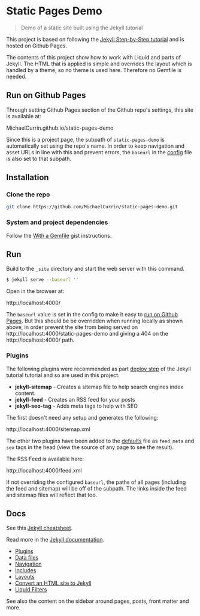 # Static Pages Demo
> Demo of a static site built using the Jekyll tutorial

This project is based on following the [Jekyll Step-by-Step tutorial](https://jekyllrb.com/docs/step-by-step/01-setup/) and is hosted on Github Pages.

The contents of this project show how to work with Liquid and parts of Jekyll. The HTML that is applied is simple and overrides the layout which is handled by a theme, so no theme is used here. Therefore no Gemfile is needed.


## Run on Github Pages

Through setting Github Pages section of the Github repo's settings, this site is available at:

MichaelCurrin.github.io/static-pages-demo

Since this is a project page, the subpath of `static-pages-demo` is automatically set using the repo's name. In order to keep navigation and asset URLs in line with this and prevent errors, the `baseurl` in the [config](_config.yml) file is also set to that subpath.


## Installation

### Clone the repo

```bash
git clone https://github.com/MichaelCurrin/static-pages-demo.git
```

### System and project dependencies

Follow the [With a Gemfile](https://gist.github.com/MichaelCurrin/1085ab164550b31272699920b5549d4b#with-a-gemfile) gist instructions.


## Run


Build to the `_site` directory and start the web server with this command.

```bash
$ jekyll serve --baseurl ''
```

Open in the browser at:

http://localhost:4000/


The `baseurl` value is set in the config to make it easy to [run on Github Pages](#run-on-github-pages). But this should be be overridden when running locally as shown above, in order prevent the site from being served on http://localhost:4000/static-pages-demo and giving a 404 on the http://localhost:4000/ path.


### Plugins

The following plugins were recommended as part [deploy step](https://jekyllrb.com/docs/step-by-step/10-deployment/) of the Jekyll tutorial tutorial and so are used in this project.

- **jekyll-sitemap** - Creates a sitemap file to help search engines index content.
- **jekyll-feed** - Creates an RSS feed for your posts
- **jekyll-seo-tag** - Adds meta tags to help with SEO

The first doesn't need any setup and generates the following:

http://localhost:4000/sitemap.xml

The other two plugins have been added to the [defaults](_layouts/default.html) file as `feed_meta` and `seo` tags in the head (view the source of any page to see the result).

The RSS Feed is available here:

http://localhost:4000/feed.xml


If not overriding the configured `baseurl`, the paths of all pages (including the feed and sitemap) will be off of the subpath. The links inside the feed and sitemap files will reflect that too.


## Docs

See this [Jekyll cheatsheet](https://learn.cloudcannon.com/jekyll-cheat-sheet/).

Read more in the [Jekyll documentation](https://jekyllrb.com).

- [Plugins](https://jekyllrb.com/docs/plugins/)
- [Data files](https://jekyllrb.com/docs/datafiles/)
- [Navigation](https://jekyllrb.com/tutorials/navigation/)
- [Includes](https://jekyllrb.com/docs/includes/)
- [Layouts](https://jekyllrb.com/docs/layouts/)
- [Convert an HTML site to Jekyll](https://jekyllrb.com/tutorials/convert-site-to-jekyll/)
- [Liquid Filters](https://jekyllrb.com/docs/liquid/filters/)

See also the content on the sidebar around pages, posts, front matter and more.
